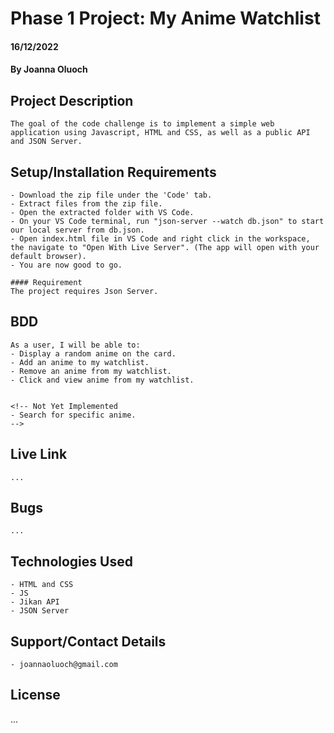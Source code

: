 # Phase 1 Project: My Anime Watchlist
#### 16/12/2022
#### By Joanna Oluoch

## Project Description
    The goal of the code challenge is to implement a simple web application using Javascript, HTML and CSS, as well as a public API and JSON Server.

## Setup/Installation Requirements
    - Download the zip file under the 'Code' tab.
    - Extract files from the zip file.
    - Open the extracted folder with VS Code.
    - On your VS Code terminal, run "json-server --watch db.json" to start our local server from db.json.
    - Open index.html file in VS Code and right click in the workspace, the navigate to "Open With Live Server". (The app will open with your default browser).
    - You are now good to go.

    #### Requirement
    The project requires Json Server.

## BDD
    As a user, I will be able to:
    - Display a random anime on the card.
    - Add an anime to my watchlist.
    - Remove an anime from my watchlist.
    - Click and view anime from my watchlist.

    
    <!-- Not Yet Implemented
    - Search for specific anime.
    -->

## Live Link
    ...

## Bugs
    ...

## Technologies Used
    - HTML and CSS
    - JS
    - Jikan API
    - JSON Server

## Support/Contact Details
    - joannaoluoch@gmail.com

## License
...